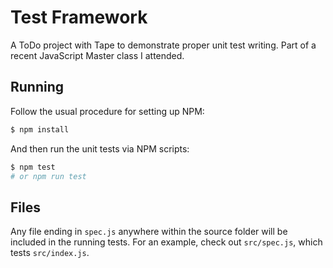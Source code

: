# Test Framework

A ToDo project with Tape to demonstrate proper unit test writing. Part of a recent JavaScript Master class I attended.

## Running

Follow the usual procedure for setting up NPM:

```sh
$ npm install
````

And then run the unit tests via NPM scripts:

```sh
$ npm test
# or npm run test
```

## Files

Any file ending in `spec.js` anywhere within the source folder will be included in the running
tests. For an example, check out `src/spec.js`, which tests `src/index.js`.

